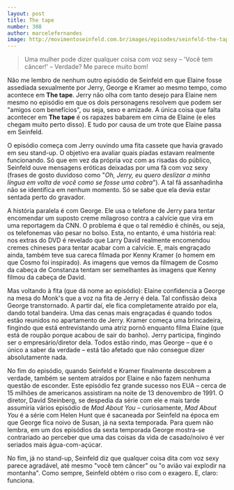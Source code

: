 ```yaml
---
layout: post
title: The tape
number: 308
author: marcelefernandes
image: http://movimentoseinfeld.com.br/images/episodes/seinfeld-the-tape.jpg
---
```


> Uma mulher pode dizer qualquer coisa com voz sexy – 'Você tem câncer!' – Verdade? Me parece muito bom!

Não me lembro de nenhum outro episódio de Seinfeld em que Elaine fosse assediada sexualmente por Jerry, George e Kramer ao mesmo tempo, como acontece em **The tape**. Jerry não olha com tanto desejo para Elaine nem mesmo no episódio em que os dois personagens resolvem que podem ser "amigos com benefícios", ou seja, sexo e amizade. A única coisa que falta acontecer em **The tape** é os rapazes babarem em cima de Elaine (e eles chegam muito perto disso). E tudo por causa de um trote que Elaine passa em Seinfeld.

O episódio começa com Jerry ouvindo uma fita cassete que havia gravado em seu stand-up. O objetivo era avaliar quais piadas estavam realmente funcionando. Só que em vez da própria voz com as risadas do público, Seinfeld ouve mensagens eróticas deixadas por uma fã com voz sexy (frases de gosto duvidoso como "*Oh, Jerry, eu quero deslizar a minha língua em volta de você como se fosse uma cobra*"). A tal fã assanhadinha não se identifica em nenhum momento. Só se sabe que ela devia estar sentada perto do gravador.

A história paralela é com George. Ele usa o telefone de Jerry para tentar encomendar um suposto creme milagroso contra a calvície que vira em uma reportagem da CNN. O problema é que o tal remédio é chinês, ou seja, os telefonemas vão pesar no bolso. Esta, no entanto, é uma história real: nos extras do DVD é revelado que Larry David realmente encomendou cremes chineses para tentar acabar com a calvície. E, mais engraçado ainda, também teve sua careca filmada por Kenny Kramer (o homem em que Cosmo foi inspirado). As imagens que vemos da filmagem de Cosmo da cabeça de Constanza tentam ser semelhantes às imagens que Kenny filmou da cabeça de David.

Mas voltando à fita (que dá nome ao episódio): Elaine confidencia a George na mesa do Monk's que a voz na fita de Jerry é dela. Tal confissão deixa George transtornado. A partir daí, ele fica completamente atraído por ela, dando total bandeira. Uma das cenas mais engraçadas é quando todos estão reunidos no apartamento de Jerry. Kramer começa uma brincadeira, fingindo que está entrevistando uma atriz pornô enquanto filma Elaine (que está de roupão porque acabou de sair do banho). Jerry participa, fingindo ser o empresário/diretor dela. Todos estão rindo, mas George – que é o único a saber da verdade – está tão afetado que não consegue dizer absolutamente nada.

No fim do episódio, quando Seinfeld e Kramer finalmente descobrem a verdade, também se sentem atraídos por Elaine e não fazem nenhuma questão de esconder. Este episódio fez grande sucesso nos EUA – cerca de 15 milhões de americanos assistiram na noite de 13 denovembro de 1991. O diretor, David Steinberg, se despedia da série com ele e mais tarde assumiria vários episódio de *Mad About You* – curiosamente, *Mad About You* é a série com Helen Hunt que é sacaneada por Seinfeld na época em que George fica noivo de Susan, já na sexta temporada. Para quem não lembra, em um dos episódios da sexta temporada George mostra-se contrariado ao perceber que uma das coisas da vida de casado/noivo é ver seriados mais água-com-açúcar.

No fim, já no stand-up, Seinfeld diz que qualquer coisa dita com voz sexy parece agradável, até mesmo "você tem câncer" ou "o avião vai explodir na montanha". Como sempre, Seinfeld obtém o riso com o exagero. E, claro: funciona.